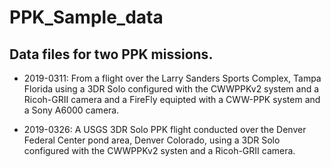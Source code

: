 # PPK_Sample_data

## Data files for two PPK missions.  
* 2019-0311: From a flight over the Larry Sanders Sports Complex, Tampa Florida 
using a 3DR Solo configured with the CWWPPKv2 system and a Ricoh-GRII camera and 
a FireFly equipted with a CWW-PPK system and a Sony A6000 camera.

* 2019-0326: A USGS 3DR Solo PPK flight conducted over the Denver Federal Center 
pond area, Denver Colorado, using a 3DR Solo configured with the CWWPPKv2 systen 
and a Ricoh-GRII camera.

